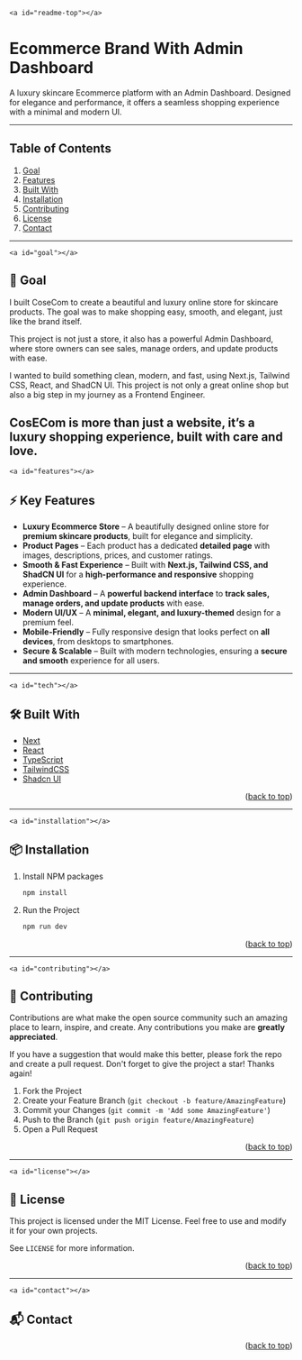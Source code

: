 `<a id="readme-top"></a>`

# Ecommerce Brand With Admin Dashboard

A luxury skincare Ecommerce platform with an Admin Dashboard. Designed for elegance and performance, it offers a seamless shopping experience with a minimal and modern UI.

---

## Table of Contents

<ol>
    <li><a href="#goal">Goal</a></li>
    <li><a href="#features">Features</a></li>
    <li><a href="#tech">Built With</a></li>
    <li><a href="#installation">Installation</a></li>
    <li><a href="#contributing">Contributing</a></li>
    <li><a href="#license">License</a></li>
    <li><a href="#contact">Contact</a></li>
  </ol>

---

`<a id="goal"></a>`

## 🎯 Goal

I built CoseCom to create a beautiful and luxury online store for skincare products. The goal was to make shopping easy, smooth, and elegant, just like the brand itself.

This project is not just a store, it also has a powerful Admin Dashboard, where store owners can see sales, manage orders, and update products with ease.

I wanted to build something clean, modern, and fast, using Next.js, Tailwind CSS, React, and ShadCN UI. This project is not only a great online shop but also a big step in my journey as a Frontend Engineer.

## CosECom is more than just a website, it’s a luxury shopping experience, built with care and love.

`<a id="features"></a>`

## ⚡ Key Features

- **Luxury Ecommerce Store** – A beautifully designed online store for **premium skincare products**, built for elegance and simplicity.
- **Product Pages** – Each product has a dedicated **detailed page** with images, descriptions, prices, and customer ratings.
- **Smooth & Fast Experience** – Built with **Next.js, Tailwind CSS, and ShadCN UI** for a **high-performance and responsive** shopping experience.
- **Admin Dashboard** – A **powerful backend interface** to **track sales, manage orders, and update products** with ease.
- **Modern UI/UX** – A **minimal, elegant, and luxury-themed** design for a premium feel.
- **Mobile-Friendly** – Fully responsive design that looks perfect on **all devices**, from desktops to smartphones.
- **Secure & Scalable** – Built with modern technologies, ensuring a **secure and smooth** experience for all users.

---

`<a id="tech"></a>`

## 🛠 Built With

- [Next][Next-url]
- [React][React-url]
- [TypeScript][TypeScript-url]
- [TailwindCSS][TailwindCSS-url]
- [Shadcn UI][Shadcn-url]

<p align="right">(<a href="#readme-top">back to top</a>)</p>

---

`<a id="installation"></a>`

## 📦 Installation

1. Install NPM packages

   ```sh
   npm install
   ```
3. Run the Project

   ```sh
   npm run dev
   ```

<p align="right">(<a href="#readme-top">back to top</a>)</p>

---

`<a id="contributing"></a>`

## 🤝 Contributing

Contributions are what make the open source community such an amazing place to learn, inspire, and create. Any contributions you make are **greatly appreciated**.

If you have a suggestion that would make this better, please fork the repo and create a pull request.
Don't forget to give the project a star! Thanks again!

1. Fork the Project
2. Create your Feature Branch (`git checkout -b feature/AmazingFeature`)
3. Commit your Changes (`git commit -m 'Add some AmazingFeature'`)
4. Push to the Branch (`git push origin feature/AmazingFeature`)
5. Open a Pull Request

<p align="right">(<a href="#readme-top">back to top</a>)</p>

---

`<a id="license"></a>`

## 📜 License

This project is licensed under the MIT License. Feel free to use and modify it for your own projects.

See `LICENSE` for more information.

<p align="right">(<a href="#readme-top">back to top</a>)</p>

---

`<a id="contact"></a>`

## 📬 Contact

<p align="right">(<a href="#readme-top">back to top</a>)</p>

[Next.js]: https://img.shields.io/badge/next.js-000000?style=for-the-badge&logo=nextdotjs&logoColor=white
[Next-url]: https://nextjs.org/
[React.js]: https://img.shields.io/badge/React-000000?style=for-the-badge&logo=react&logoColor=61DAFB
[React-url]: https://react.dev/
[TypeScript]: https://img.shields.io/badge/typescript-000000?style=for-the-badge&logo=typescript&logoColor=60a5fa
[TypeScript-url]: https://www.typescriptlang.org
[TailwindCSS]: https://img.shields.io/badge/TailwindCSS-000000?style=for-the-badge&logo=tailwindcss&logoColor=38bdf8
[TailwindCSS-url]: https://tailwindcss.com
[Shadcn-UI]: https://img.shields.io/badge/shadcn%20ui-000000?style=for-the-badge
[Shadcn-url]: https://ui.shadcn.com/
